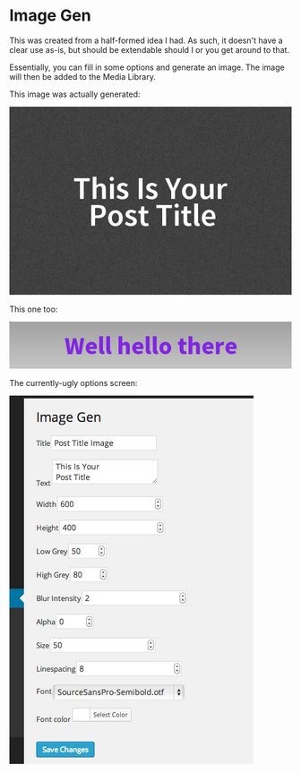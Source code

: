 Image Gen
=========

This was created from a half-formed idea I had. As such, it doesn't have a clear use as-is, but should be extendable should I or you get around to that.

Essentially, you can fill in some options and generate an image. The image will then be added to the Media Library.

This image was actually generated:

![actual generated image](example-1.png)

This one too:

![actual generated image](example-2.png)

The currently-ugly options screen:

![options, yes they're ugly](options.png)
